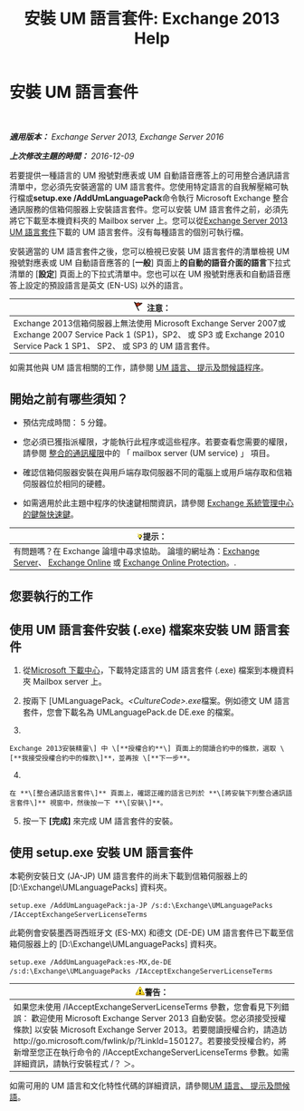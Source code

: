 ﻿---
title: '安裝 UM 語言套件: Exchange 2013 Help'
TOCTitle: 安裝 UM 語言套件
ms:assetid: ed14ffa5-c9b0-4367-b5da-564024b360ff
ms:mtpsurl: https://technet.microsoft.com/zh-tw/library/Dd876951(v=EXCHG.150)
ms:contentKeyID: 50474536
ms.date: 05/21/2018
mtps_version: v=EXCHG.150
ms.translationtype: MT
---

# 安裝 UM 語言套件

 

_**適用版本：** Exchange Server 2013, Exchange Server 2016_

_**上次修改主題的時間：** 2016-12-09_

若要提供一種語言的 UM 撥號對應表或 UM 自動語音應答上的可用整合通訊語言清單中，您必須先安裝適當的 UM 語言套件。您使用特定語言的自我解壓縮可執行檔或**setup.exe /AddUmLanguagePack**命令執行 Microsoft Exchange 整合通訊服務的信箱伺服器上安裝語言套件。您可以安裝 UM 語言套件之前，必須先將它下載至本機資料夾的 Mailbox server 上。您可以從[Exchange Server 2013 UM 語言套件](https://go.microsoft.com/fwlink/p/?linkid=266542)下載的 UM 語言套件。沒有每種語言的個別可執行檔。

安裝適當的 UM 語言套件之後，您可以檢視已安裝 UM 語言套件的清單檢視 UM 撥號對應表或 UM 自動語音應答的 \[**一般**\] 頁面上**的自動的語音介面的語言**下拉式清單的 \[**設定**\] 頁面上的下拉式清單中。您也可以在 UM 撥號對應表和自動語音應答上設定的預設語言是英文 (EN-US) 以外的語言。

<table>
<thead>
<tr class="header">
<th><img src="images/Dd876857.Caution(EXCHG.150).gif" title="注意" alt="注意" />注意：</th>
</tr>
</thead>
<tbody>
<tr class="odd">
<td>Exchange 2013信箱伺服器上無法使用 Microsoft Exchange Server 2007或Exchange 2007 Service Pack 1 (SP1)，SP2、 或 SP3 或 Exchange 2010 Service Pack 1 SP1、 SP2、 或 SP3 的 UM 語言套件。</td>
</tr>
</tbody>
</table>


如需其他與 UM 語言相關的工作，請參閱 [UM 語言、 提示及問候語程序](um-languages-prompts-and-greetings-procedures-exchange-2013-help.md)。

## 開始之前有哪些須知？

  - 預估完成時間： 5 分鐘。

  - 您必須已獲指派權限，才能執行此程序或這些程序。若要查看您需要的權限，請參閱 [整合的通訊權限](unified-messaging-permissions-exchange-2013-help.md)中的 「 mailbox server (UM service) 」 項目。

  - 確認信箱伺服器安裝在與用戶端存取伺服器不同的電腦上或用戶端存取和信箱伺服器位於相同的硬體。

  - 如需適用於此主題中程序的快速鍵相關資訊，請參閱 [Exchange 系統管理中心的鍵盤快速鍵](keyboard-shortcuts-in-the-exchange-admin-center-exchange-online-protection-help.md)。

<table>
<thead>
<tr class="header">
<th><img src="images/Bb124558.tip(EXCHG.150).gif" title="提示" alt="提示" />提示：</th>
</tr>
</thead>
<tbody>
<tr class="odd">
<td>有問題嗎？在 Exchange 論壇中尋求協助。 論壇的網址為：<a href="https://go.microsoft.com/fwlink/p/?linkid=60612">Exchange Server</a>、 <a href="https://go.microsoft.com/fwlink/p/?linkid=267542">Exchange Online</a> 或 <a href="https://go.microsoft.com/fwlink/p/?linkid=285351">Exchange Online Protection</a>。.</td>
</tr>
</tbody>
</table>


## 您要執行的工作

## 使用 UM 語言套件安裝 (.exe) 檔案來安裝 UM 語言套件

1.  從[Microsoft 下載中心](https://go.microsoft.com/fwlink/p/?linkid=266542)，下載特定語言的 UM 語言套件 (.exe) 檔案到本機資料夾 Mailbox server 上。

2.  按兩下 \[UMLanguagePack。*\<CultureCode\>.exe*檔案。例如德文 UM 語言套件，您會下載名為 UMLanguagePack.de DE.exe 的檔案。

3.  
    
    Exchange 2013安裝精靈\] 中 \[**授權合約**\] 頁面上的閱讀合約中的條款，選取 \[**我接受授權合約中的條款\]**，並再按 \[**下一步**。

4.  
    
    在 **\[整合通訊語言套件\]** 頁面上，確認正確的語言已列於 **\[將安裝下列整合通訊語言套件\]** 視窗中，然後按一下 **\[安裝\]**。

5.  按一下 **\[完成\]** 來完成 UM 語言套件的安裝。

## 使用 setup.exe 安裝 UM 語言套件

本範例安裝日文 (JA-JP) UM 語言套件的尚未下載到信箱伺服器上的 \[D:\\Exchange\\UMLanguagePacks\] 資料夾。

    setup.exe /AddUmLanguagePack:ja-JP /s:d:\Exchange\UMLanguagePacks /IAcceptExchangeServerLicenseTerms

此範例會安裝墨西哥西班牙文 (ES-MX) 和德文 (DE-DE) UM 語言套件已下載至信箱伺服器上的 \[D:\\Exchange\\UMLanguagePacks\] 資料夾。

    setup.exe /AddUmLanguagePack:es-MX,de-DE /s:d:\Exchange\UMLanguagePacks /IAcceptExchangeServerLicenseTerms

<table>
<thead>
<tr class="header">
<th><img src="images/Bb125224.warning(EXCHG.150).gif" title="警告" alt="警告" />警告：</th>
</tr>
</thead>
<tbody>
<tr class="odd">
<td>如果您未使用 /IAcceptExchangeServerLicenseTerms 參數，您會看見下列錯誤： 歡迎使用 Microsoft Exchange Server 2013 自動安裝。您必須接受授權條款] 以安裝 Microsoft Exchange Server 2013。若要閱讀授權合約，請造訪 http://go.microsoft.com/fwlink/p/?LinkId=150127。若要接受授權合約，將新增至您正在執行命令的 /IAcceptExchangeServerLicenseTerms 參數。如需詳細資訊，請執行安裝程式 /？ ＞。</td>
</tr>
</tbody>
</table>


如需可用的 UM 語言和文化特性代碼的詳細資訊，請參閱[UM 語言、 提示及問候語](um-languages-prompts-and-greetings-exchange-2013-help.md)。

